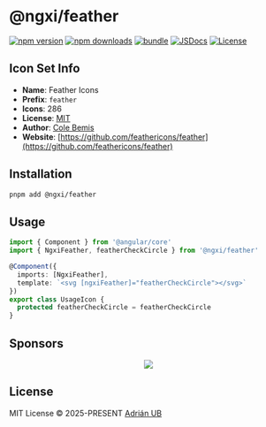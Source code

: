 # @ngxi/feather

[![npm version][npm-version-src]][npm-version-href]
[![npm downloads][npm-downloads-src]][npm-downloads-href]
[![bundle][bundle-src]][bundle-href]
[![JSDocs][jsdocs-src]][jsdocs-href]
[![License][license-src]][license-href]

## Icon Set Info

- **Name**: Feather Icons
- **Prefix**: `feather`
- **Icons**: 286
- **License**: [MIT](https://github.com/feathericons/feather/blob/master/LICENSE)
- **Author**: [Cole Bemis](https://github.com/feathericons/feather)
- **Website**: [https://github.com/feathericons/feather](https://github.com/feathericons/feather)

## Installation

```sh
pnpm add @ngxi/feather
```

## Usage

```ts
import { Component } from '@angular/core'
import { NgxiFeather, featherCheckCircle } from '@ngxi/feather'

@Component({
  imports: [NgxiFeather],
  template: `<svg [ngxiFeather]="featherCheckCircle"></svg>`
})
export class UsageIcon {
  protected featherCheckCircle = featherCheckCircle
}
```

## Sponsors

<p align="center">
  <a href="https://cdn.jsdelivr.net/gh/adrian-ub/static/sponsors.svg">
    <img src='https://cdn.jsdelivr.net/gh/adrian-ub/static/sponsors.svg'/>
  </a>
</p>

## License

MIT License © 2025-PRESENT [Adrián UB](https://github.com/adrian-ub)

<!-- Badges -->

[npm-version-src]: https://img.shields.io/npm/v/@ngxi/feather?style=flat&colorA=080f12&colorB=1fa669
[npm-version-href]: https://npmjs.com/package/@ngxi/feather
[npm-downloads-src]: https://img.shields.io/npm/dm/@ngxi/feather?style=flat&colorA=080f12&colorB=1fa669
[npm-downloads-href]: https://npmjs.com/package/@ngxi/feather
[bundle-src]: https://img.shields.io/bundlephobia/minzip/@ngxi/feather?style=flat&colorA=080f12&colorB=1fa669&label=minzip
[bundle-href]: https://bundlephobia.com/result?p=@ngxi/feather
[license-src]: https://img.shields.io/npm/l/@ngxi/feather?style=flat&colorA=080f12&colorB=1fa669
[license-href]: https://github.com/adrian-ub/ngxi/blob/main/LICENSE
[jsdocs-src]: https://img.shields.io/badge/jsdocs-reference-080f12?style=flat&colorA=080f12&colorB=1fa669
[jsdocs-href]: https://www.jsdocs.io/package/@ngxi/feather
